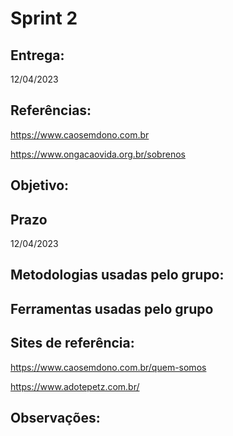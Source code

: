 # Sprint 2

## Entrega: 
12/04/2023


## Referências:
https://www.caosemdono.com.br

https://www.ongacaovida.org.br/sobrenos

## Objetivo:

## Prazo
12/04/2023

## Metodologias usadas pelo grupo:

## Ferramentas usadas pelo grupo

## Sites de referência:
https://www.caosemdono.com.br/quem-somos

https://www.adotepetz.com.br/

## Observações:
